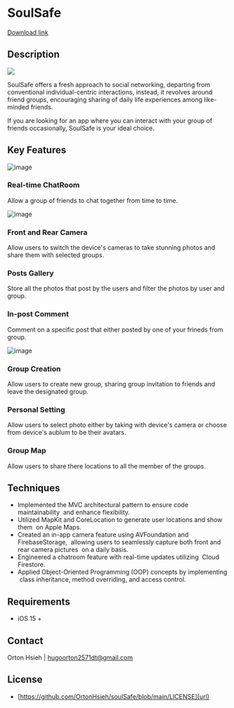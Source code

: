 # SoulSafe
[Download link]([url](https://testflight.apple.com/join/VbZucyPi))

## Description

<p align="left">
    <img src="https://img.shields.io/badge/license-MIT-blue">
</p>

SoulSafe offers a fresh approach to social networking, departing from conventional individual-centric interactions, instead, it revolves around friend groups, encouraging sharing of daily life experiences among like-minded friends.

If you are looking for an app where you can interact with your group of friends occasionally, SoulSafe is your ideal choice.

## Key Features

![image](https://github.com/OrtonHsieh/soulSafe/assets/111218384/ea56a7c8-901c-4f45-9b63-29dc0d8912bc)

### Real-time ChatRoom
Allow a group of friends to chat together from time to time.

![image](https://github.com/OrtonHsieh/soulSafe/assets/111218384/c6edef85-24db-45f5-bb26-5ebbe52ea518)

### Front and Rear Camera
Allow users to switch the device's cameras to take stunning photos and share them with selected groups.

### Posts Gallery
Store all the photos that post by the users and filter the photos by user and group.

### In-post Comment
Comment on a specific post that either posted by one of your frineds from group.

![image](https://github.com/OrtonHsieh/soulSafe/assets/111218384/8d0c92f3-1236-4269-b426-ee8fdd3f9d9b)

### Group Creation
Allow users to create new group, sharing group invitation to friends and leave the designated group.

### Personal Setting
Allow users to select photo either by taking with device's camera or choose from device's aublum to be their avatars.

### Group Map
Allow users to share there locations to all the member of the groups.

## Techniques
* Implemented the MVC architectural pattern to ensure code maintainability  and enhance flexibility.
* Utilized MapKit and CoreLocation to generate user locations and show them  on Apple Maps.
* Created an in-app camera feature using AVFoundation and FirebaseStorage,  allowing users to seamlessly capture both front and rear camera pictures  on a daily basis.
* Engineered a chatroom feature with real-time updates utilizing  Cloud Firestore.
* Applied Object-Oriented Programming (OOP) concepts by implementing  class inheritance, method overriding,  and access control.

## Requirements

* iOS 15 +

## Contact

Orton Hsieh | hugoorton2571dt@gmail.com

## License

* [https://github.com/OrtonHsieh/soulSafe/blob/main/LICENSE](url)
